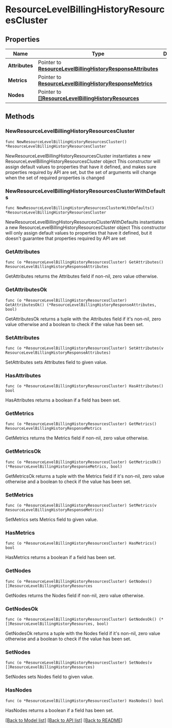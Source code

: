 # ResourceLevelBillingHistoryResourcesCluster

## Properties

Name | Type | Description | Notes
------------ | ------------- | ------------- | -------------
**Attributes** | Pointer to [**ResourceLevelBillingHistoryResponseAttributes**](ResourceLevelBillingHistoryResponseAttributes.md) |  | [optional] 
**Metrics** | Pointer to [**ResourceLevelBillingHistoryResponseMetrics**](ResourceLevelBillingHistoryResponseMetrics.md) |  | [optional] 
**Nodes** | Pointer to [**[]ResourceLevelBillingHistoryResources**](ResourceLevelBillingHistoryResources.md) |  | [optional] 

## Methods

### NewResourceLevelBillingHistoryResourcesCluster

`func NewResourceLevelBillingHistoryResourcesCluster() *ResourceLevelBillingHistoryResourcesCluster`

NewResourceLevelBillingHistoryResourcesCluster instantiates a new ResourceLevelBillingHistoryResourcesCluster object
This constructor will assign default values to properties that have it defined,
and makes sure properties required by API are set, but the set of arguments
will change when the set of required properties is changed

### NewResourceLevelBillingHistoryResourcesClusterWithDefaults

`func NewResourceLevelBillingHistoryResourcesClusterWithDefaults() *ResourceLevelBillingHistoryResourcesCluster`

NewResourceLevelBillingHistoryResourcesClusterWithDefaults instantiates a new ResourceLevelBillingHistoryResourcesCluster object
This constructor will only assign default values to properties that have it defined,
but it doesn't guarantee that properties required by API are set

### GetAttributes

`func (o *ResourceLevelBillingHistoryResourcesCluster) GetAttributes() ResourceLevelBillingHistoryResponseAttributes`

GetAttributes returns the Attributes field if non-nil, zero value otherwise.

### GetAttributesOk

`func (o *ResourceLevelBillingHistoryResourcesCluster) GetAttributesOk() (*ResourceLevelBillingHistoryResponseAttributes, bool)`

GetAttributesOk returns a tuple with the Attributes field if it's non-nil, zero value otherwise
and a boolean to check if the value has been set.

### SetAttributes

`func (o *ResourceLevelBillingHistoryResourcesCluster) SetAttributes(v ResourceLevelBillingHistoryResponseAttributes)`

SetAttributes sets Attributes field to given value.

### HasAttributes

`func (o *ResourceLevelBillingHistoryResourcesCluster) HasAttributes() bool`

HasAttributes returns a boolean if a field has been set.

### GetMetrics

`func (o *ResourceLevelBillingHistoryResourcesCluster) GetMetrics() ResourceLevelBillingHistoryResponseMetrics`

GetMetrics returns the Metrics field if non-nil, zero value otherwise.

### GetMetricsOk

`func (o *ResourceLevelBillingHistoryResourcesCluster) GetMetricsOk() (*ResourceLevelBillingHistoryResponseMetrics, bool)`

GetMetricsOk returns a tuple with the Metrics field if it's non-nil, zero value otherwise
and a boolean to check if the value has been set.

### SetMetrics

`func (o *ResourceLevelBillingHistoryResourcesCluster) SetMetrics(v ResourceLevelBillingHistoryResponseMetrics)`

SetMetrics sets Metrics field to given value.

### HasMetrics

`func (o *ResourceLevelBillingHistoryResourcesCluster) HasMetrics() bool`

HasMetrics returns a boolean if a field has been set.

### GetNodes

`func (o *ResourceLevelBillingHistoryResourcesCluster) GetNodes() []ResourceLevelBillingHistoryResources`

GetNodes returns the Nodes field if non-nil, zero value otherwise.

### GetNodesOk

`func (o *ResourceLevelBillingHistoryResourcesCluster) GetNodesOk() (*[]ResourceLevelBillingHistoryResources, bool)`

GetNodesOk returns a tuple with the Nodes field if it's non-nil, zero value otherwise
and a boolean to check if the value has been set.

### SetNodes

`func (o *ResourceLevelBillingHistoryResourcesCluster) SetNodes(v []ResourceLevelBillingHistoryResources)`

SetNodes sets Nodes field to given value.

### HasNodes

`func (o *ResourceLevelBillingHistoryResourcesCluster) HasNodes() bool`

HasNodes returns a boolean if a field has been set.


[[Back to Model list]](../README.md#documentation-for-models) [[Back to API list]](../README.md#documentation-for-api-endpoints) [[Back to README]](../README.md)


